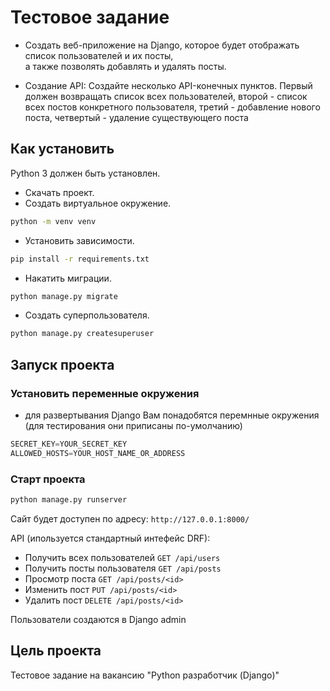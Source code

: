 # Тестовое задание

* Создать веб-приложение на Django, которое будет отображать список пользователей и их посты,  
а также позволять добавлять и удалять посты.

* Создание API: Создайте несколько API-конечных пунктов. Первый должен возвращать список всех пользователей, второй - список всех постов конкретного пользователя, третий - добавление нового поста, четвертый - удаление существующего поста

## Как установить

Python 3 должен быть установлен.

- Скачать проект.
- Создать виртуальное окружение.

```bash
python -m venv venv
```

- Установить зависимости.

```bash
pip install -r requirements.txt
```

- Накатить миграции.

```bash
python manage.py migrate
```

- Создать суперпользователя.

```bash
python manage.py createsuperuser
```

## Запуск проекта

### Установить переменные окружения

- для развертывания Django Вам понадобятся перемнные окружения (для тестирования они приписаны по-умолчанию)

```python
SECRET_KEY=YOUR_SECRET_KEY
ALLOWED_HOSTS=YOUR_HOST_NAME_OR_ADDRESS
```

### Старт проекта

```bash
python manage.py runserver
```

Сайт будет доступен по адресу: `http://127.0.0.1:8000/`

API (ипользуется стандартный интефейс DRF):

* Получить всех пользователей `GET /api/users`
* Получить посты пользователя `GET /api/posts`
* Просмотр поста `GET /api/posts/<id>`
* Изменить пост `PUT /api/posts/<id>`
* Удалить пост `DELETE /api/posts/<id>`

Пользователи создаются в Django admin

## Цель проекта

Тестовое задание на вакансию "Python разработчик (Django)"
